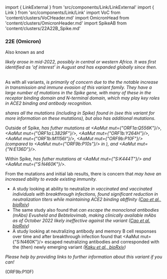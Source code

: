 import { LinkExternal } from 'src/components/Link/LinkExternal'
import { Link } from 'src/components/Link/Link'
import VoC from 'content/clusters/VoCHeader.md'
import OmicronHead from 'content/clusters/OmicronHeader.md'
import SpikeAB from 'content/clusters/22A22B_Spike.md'

<VoC/>

### 22E (Omicron)
Also known as <Lin name="BQ.1" /> and <Who name="Omicron" />

<OmicronHead/>

<Var name="22E (Omicron)"/> likely arose in mid-2022, possibly in central or western Africa. It was first identified as 'of interest' in August and has expanded globally since then.
<br/><br/>

As with all <Who name="Omicron" /> variants, <Var name="22E (Omicron)" prefix=""/> is primarily of concern due to the the notable increase in transmission and immune evasion of this variant family. They have a large number of mutations in the Spike gene, with many of these in the receptor binding domain and N-terminal domain, which may play key roles in ACE2 binding and antibody recognition.
<br/>

<Var name="22E (Omicron)" prefix=""/> shares all the mutations (including in Spike) found in <Var name="22B (Omicron)" prefix=""/> (see this variant for more information on these mutations), but also has additional mutations.
<br/>

Outside of Spike, <Var name="22E (Omicron)" prefix=""/> has futher mutations at 
<AaMut mut={"ORF1a:Q556K"}/>, <AaMut mut={"ORF1a:L3829F"}/>, <AaMut mut={"ORF1b:Y264H"}/>, <AaMut mut={"ORF1b:M1156I"}/>, <AaMut mut={"ORF9b:P10F"}/> (compared to <AaMut mut={"ORF9b:P10s"}/> in <Var name="22B (Omicron)" prefix=""/>), and <AaMut mut={"N:E136D"}/>. 
<br />

Within Spike, <Var name="22E (Omicron)" prefix=""/> has futher mutations at <AaMut mut={"S:K444T"}/> and <AaMut mut={"S:N460K"}/>.

From the mutations and initial lab results, there is concern that <Var name="22E (Omicron)" prefix=""/> may have an increased ability to evade existing immunity.
- A study looking at ability to neutralize <Var name="22E (Omicron)" prefix=""/> in vaccinated and vaccinated individuals with <Who name="Omicron" /> breakthrough infections, found significant reduction in neutralization titers while maintaining ACE2 binding abffinity ([Cao et al., bioRxiv](https://www.biorxiv.org/content/10.1101/2022.09.15.507787v3))
- The same study also found that <Var name="22E (Omicron)" prefix=""/> can escape the monoclonal antibodies (mAbs) Evusheld and Bebtelovimab, making clinically available mAbs as of October 2022 likely ineffective against the variant ([Cao et al. bioRxiv](https://www.biorxiv.org/content/10.1101/2022.09.15.507787v3))
- A study looking at neutralizing antibody and memory B cell responses over time and after breakthrough infection found that <AaMut mut={"S:N460K"}/> escaped neutralizing antibodies and corresponded with the (then) newly emerging variant <Var name="22E (Omicron)" prefix=""/> ([Kaku et al., bioRxiv](https://www.biorxiv.org/content/10.1101/2022.09.21.508922v1.full))





_Please help by providing links to further information about this variant if you can!_


(ORF9b:P10F)


